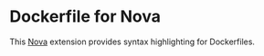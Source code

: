 # Dockerfile for Nova

This [Nova](https://panic.com/nova/) extension provides syntax highlighting for Dockerfiles.